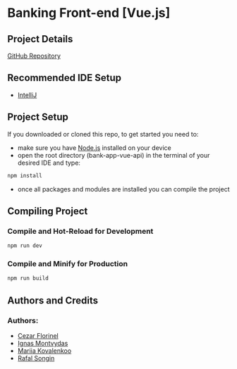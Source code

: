 # Banking Front-end [Vue.js]

## Project Details

[GitHub Repository](https://github.com/rafalsongin/bank-app-vue-api)

## Recommended IDE Setup

- [IntelliJ](https://www.jetbrains.com/idea/)

## Project Setup

<p>If you downloaded or cloned this repo, to get started you need to:</p>

- make sure you have [Node.js](https://nodejs.org/en/download) installed on your device
- open the root directory (bank-app-vue-api) in the terminal of your desired IDE and type:

```sh
npm install
```

- once all packages and modules are installed you can compile the project

## Compiling Project

### Compile and Hot-Reload for Development

```sh
npm run dev
```

### Compile and Minify for Production

```sh
npm run build
```

## Authors and Credits

### Authors:

- [Cezar Florinel](https://github.com/CezarFlorinel)
- [Ignas Montvydas](https://github.com/IgnasMon)
- [Mariia Kovalenkoo](https://github.com/MariiaKovalenkoo)
- [Rafal Songin](https://github.com/rafalsongin)